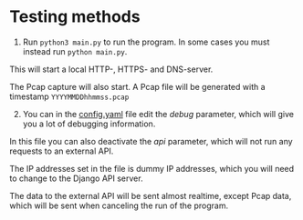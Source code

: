 # Testing methods


1. Run `python3 main.py` to run the program. In some cases you must instead run `python main.py`.

This will start a local HTTP-, HTTPS- and DNS-server.

The Pcap capture will also start. A Pcap file will be generated with a timestamp `YYYYMMDDhhmmss.pcap`

2. You can in the [config.yaml](/modules/config.yaml) file edit the *debug* parameter, which will give you a lot of debugging information.

In this file you can also deactivate the *api* parameter, which will not run any requests to an external API.

The IP addresses set in the file is dummy IP addresses, which you will need to change to the Django API server.

The data to the external API will be sent almost realtime, except Pcap data, which will be sent when canceling the run of the program.
